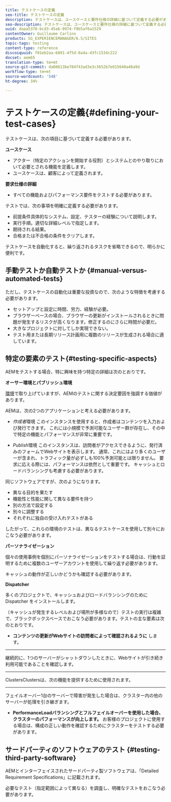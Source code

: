 ```yaml
---
title: テストケースの定義
seo-title: テストケースの定義
description: テストケースは、ユースケースと要件仕様の詳細に基づいて定義する必要があります
seo-description: テストケースは、ユースケースと要件仕様の詳細に基づいて定義する必要があります
uuid: daaa5370-bcd3-45a6-9974-f9b5af6a1529
contentOwner: Guillaume Carlino
products: SG_EXPERIENCEMANAGER/6.5/SITES
topic-tags: testing
content-type: reference
discoiquuid: f01eb2aa-6891-4f5d-8a4a-43fc1534c222
docset: aem65
translation-type: tm+mt
source-git-commit: da08613be784f43ad3e3c3652b7e015640a48a9d
workflow-type: tm+mt
source-wordcount: '548'
ht-degree: 34%

---
```



# テストケースの定義{#defining-your-test-cases}

テストケースは、次の項目に基づいて定義する必要があります。

**ユースケース**

* アクター（特定のアクションを開始する役割）とシステムとのやり取りにおいて必要とされる機能を定義します。
* ユースケースは、顧客によって定義されます。

**要求仕様の詳細**

* すべての機能およびパフォーマンス要件をテストする必要があります。

テストでは、次の事項を明確に定義する必要があります。

* 前提条件具体的なシステム、設定、テスターの経験について説明します。
* 実行手順。適切な詳細レベルで指定します。
* 期待される結果。
* 合格または不合格の条件をクリアします。

テストケースを自動化すると、繰り返されるタスクを省略できるので、明らかに便利です。

## 手動テストか自動テストか  {#manual-versus-automated-tests}

ただし、テストケースの自動化は重要な投資なので、次のような特徴を考慮する必要があります。

* セットアップと設定に時間、労力、経験が必要。
* ブラウザーベースの場合、ブラウザーの更新がインストールされるときに問題が発生するリスクが高くなります。修正するのにさらに時間が必要だ。
* 大きなプロジェクトに対してしか実現できない。
* テスト用または長期リリース計画用に複数のリリースが生成される場合に適しています。

## 特定の要素のテスト{#testing-specific-aspects}

AEMをテストする場合、特に興味を持つ特定の詳細は次のとおりです。

**オーサー環境とパブリッシュ環境**

[環境](/help/sites-developing/the-basics.md#environments)で取り上げていますが、AEMのテストに関する決定要因を強調する価値があります。

AEMは、次の2つのアプリケーションと考える必要があります。

* *作成者*環境
このインスタンスを使用すると、作成者はコンテンツを入力および発行できます。
これには小規模で予測可能なユーザー群が存在し、その中で特定の機能とパフォーマンスが非常に重要です。

* *Publish*環境
このインスタンスは、訪問者がアクセスできるように、発行済みのフォームでWebサイトを表示します。
通常、これにはより多くのユーザーが含まれ、トラフィック量が必ずしも100%予測可能とは限りません。 要求に応える際には、パフォーマンスは依然として重要です。 キャッシュとロードバランシングも考慮する必要があります。

同じソフトウェアですが、次のようになります。

* 異なる目的を果たす
* 機能性と性能に関して異なる要件を持つ
* 別の方法で設定する
* 別々に調整する
* それぞれに独自の受け入れテストがある

したがって、これらの環境のテストは、異なるテストケースを使用して別々におこなう必要があります。

**パーソナライゼーション**

個々の使用事例を個別にパーソナライゼーションをテストする場合は、行動を証明するために複数のユーザーアカウントを使用して繰り返す必要があります。

キャッシュの動作が正しいかどうかも確認する必要があります。

**Dispatcher**

多くのプロジェクトで、キャッシュおよびロードバランシングのために Dispatcher をインストールします。

（キャッシュが発生するレベルおよび場所が多様なので）テストの実行は複雑で、ブラックボックスベースでおこなう必要があります。テストの主な要素は次のとおりです。

* **コンテンツの更新がWebサイトの訪問者によって確認されるように**
します。

* ****
継続的に、1つのサーバーがシャットダウンしたときに、Webサイトが引き続き利用可能であることを確認します。

* ****
ClustersClustersは、次の機能を提供するために使用されます。

   * ****
フェイルオーバー1台のサーバーで障害が発生した場合は、クラスター内の他のサーバーが処理を引き継ぎます。

   * **PerformanceLoadバランシングとフルフェイルオーバーを使用した場合、クラスターのパフォーマンスが向上します。**
お客様のプロジェクトに使用する場合は、構成の正しい動作を確認するためにクラスターをテストする必要があります。

## サードパーティのソフトウェアのテスト {#testing-third-party-software}

AEMとインターフェイスされたサードパーティ製ソフトウェアは、「Detailed Requirement Specifications」に記載されます。

必要なテスト（指定範囲によって異なる）を調査し、明確なテストをおこなう必要があります。
